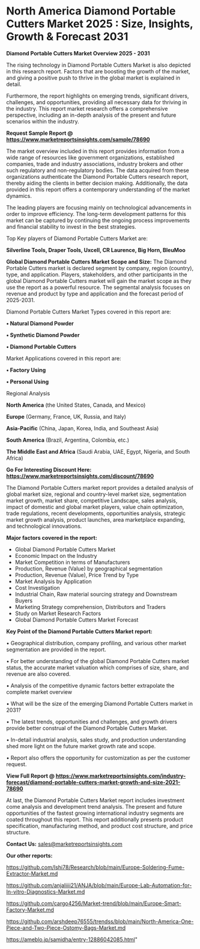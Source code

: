 # North America Diamond Portable Cutters Market 2025 : Size, Insights, Growth & Forecast 2031

<Strong> Diamond Portable Cutters Market Overview 2025 - 2031</strong>

The rising technology in Diamond Portable Cutters Market is also depicted in this research report. Factors that are boosting the growth of the market, and giving a positive push to thrive in the global market is explained in detail.

Furthermore, the report highlights on emerging trends, significant drivers, challenges, and opportunities, providing all necessary data for thriving in the industry. This report market research offers a comprehensive perspective, including an in-depth analysis of the present and future scenarios within the industry.

<strong>Request Sample Report @ <a href=https://www.marketreportsinsights.com/sample/78690>https://www.marketreportsinsights.com/sample/78690</a></strong>

The market overview included in this report provides information from a wide range of resources like government organizations, established companies, trade and industry associations, industry brokers and other such regulatory and non-regulatory bodies. The data acquired from these organizations authenticate the Diamond Portable Cutters research report, thereby aiding the clients in better decision making. Additionally, the data provided in this report offers a contemporary understanding of the market dynamics.

The leading players are focusing mainly on technological advancements in order to improve efficiency. The long-term development patterns for this market can be captured by continuing the ongoing process improvements and financial stability to invest in the best strategies.

Top Key players of Diamond Portable Cutters Market are:

<strong>Silverline Tools, Draper Tools, Uxcell, CR Laurence, Big Horn, BleuMoo</strong>

<strong><b>Global Diamond Portable Cutters Market Scope and Size:</b></strong>
The Diamond Portable Cutters market is declared segment by company, region (country), type, and application. Players, stakeholders, and other participants in the global Diamond Portable Cutters market will gain the market scope as they use the report as a powerful resource. The segmental analysis focuses on revenue and product by type and application and the forecast period of 2025-2031.

Diamond Portable Cutters Market Types covered in this report are:

<strong>• Natural Diamond Powder

• Synthetic Diamond Powder

• Diamond Portable Cutters</strong>

Market Applications covered in this report are:

<strong>• Factory Using

• Personal Using</strong> 

Regional Analysis

<strong>North America</strong> (the United States, Canada, and Mexico)

<strong>Europe</strong> (Germany, France, UK, Russia, and Italy)

<strong>Asia-Pacific</strong> (China, Japan, Korea, India, and Southeast Asia)

<strong>South America</strong> (Brazil, Argentina, Colombia, etc.)

<strong>The Middle East and Africa</strong> (Saudi Arabia, UAE, Egypt, Nigeria, and South Africa)

<strong>Go For Interesting Discount Here: <a href=https://www.marketreportsinsights.com/discount/78690>https://www.marketreportsinsights.com/discount/78690</a></strong>

The Diamond Portable Cutters market report provides a detailed analysis of global market size, regional and country-level market size, segmentation market growth, market share, competitive Landscape, sales analysis, impact of domestic and global market players, value chain optimization, trade regulations, recent developments, opportunities analysis, strategic market growth analysis, product launches, area marketplace expanding, and technological innovations.

<strong><b>Major factors covered in the report:</b></strong>
<ul>
  <li>Global Diamond Portable Cutters Market </li>
  <li>Economic Impact on the Industry</li>
  <li>Market Competition in terms of Manufacturers</li>
  <li>Production, Revenue (Value) by geographical segmentation</li>
  <li>Production, Revenue (Value), Price Trend by Type</li>
  <li>Market Analysis by Application</li>
  <li>Cost Investigation</li>
  <li>Industrial Chain, Raw material sourcing strategy and Downstream Buyers</li>
  <li>Marketing Strategy comprehension, Distributors and Traders</li>
  <li>Study on Market Research Factors</li>
  <li>Global Diamond Portable Cutters Market Forecast</li>
</ul>

<strong><b>Key Point of the Diamond Portable Cutters Market report:</b></strong>

• Geographical distribution, company profiling, and various other market segmentation are provided in the report.

• For better understanding of the global Diamond Portable Cutters market status, the accurate market valuation which comprises of size, share, and revenue are also covered.

• Analysis of the competitive dynamic factors better extrapolate the complete market overview

• What will be the size of the emerging Diamond Portable Cutters market in 2031?

• The latest trends, opportunities and challenges, and growth drivers provide better construal of the Diamond Portable Cutters Market.

• In-detail industrial analysis, sales study, and production understanding shed more light on the future market growth rate and scope.

• Report also offers the opportunity for customization as per the customer request.

<strong><b>View Full Report @ <a href=https://www.marketreportsinsights.com/industry-forecast/diamond-portable-cutters-market-growth-and-size-2021-78690>https://www.marketreportsinsights.com/industry-forecast/diamond-portable-cutters-market-growth-and-size-2021-78690</a></b></strong>


At last, the Diamond Portable Cutters Market report includes investment come analysis and development trend analysis. The present and future opportunities of the fastest growing international industry segments are coated throughout this report. This report additionally presents product specification, manufacturing method, and product cost structure, and price structure.

<strong>Contact Us:</strong>
sales@marketreportsinsights.com

<strong>Our other reports:</strong>

<a href=https://github.com/Ishi78/Research/blob/main/Europe-Soldering-Fume-Extractor-Market.md>https://github.com/Ishi78/Research/blob/main/Europe-Soldering-Fume-Extractor-Market.md</a>

<a href=https://github.com/anjaliiii21/ANJA/blob/main/Europe-Lab-Automation-for-In-vitro-Diagnostics-Market.md>https://github.com/anjaliiii21/ANJA/blob/main/Europe-Lab-Automation-for-In-vitro-Diagnostics-Market.md</a>

<a href=https://github.com/cargo4256/Market-trend/blob/main/Europe-Smart-Factory-Market.md>https://github.com/cargo4256/Market-trend/blob/main/Europe-Smart-Factory-Market.md</a>

<a href=https://github.com/arshdeep76555/trendss/blob/main/North-America-One-Piece-and-Two-Piece-Ostomy-Bags-Market.md>https://github.com/arshdeep76555/trendss/blob/main/North-America-One-Piece-and-Two-Piece-Ostomy-Bags-Market.md</a>

<a href=https://ameblo.jp/samidha/entry-12886042085.html>https://ameblo.jp/samidha/entry-12886042085.html</a>"
